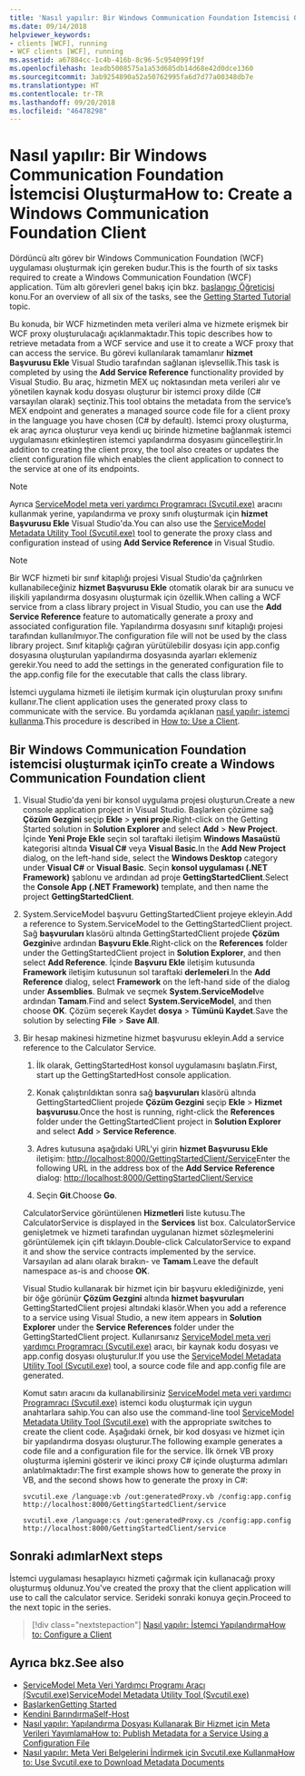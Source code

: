```yaml
---
title: 'Nasıl yapılır: Bir Windows Communication Foundation İstemcisi Oluşturma'
ms.date: 09/14/2018
helpviewer_keywords:
- clients [WCF], running
- WCF clients [WCF], running
ms.assetid: a67884cc-1c4b-416b-8c96-5c954099f19f
ms.openlocfilehash: 1eadb5008575a1a53d685db14d68e42d0dce1360
ms.sourcegitcommit: 3ab9254890a52a50762995fa6d7d77a00348db7e
ms.translationtype: HT
ms.contentlocale: tr-TR
ms.lasthandoff: 09/20/2018
ms.locfileid: "46478298"
---
```

# <a name="how-to-create-a-windows-communication-foundation-client"></a><span data-ttu-id="3c1a8-102">Nasıl yapılır: Bir Windows Communication Foundation İstemcisi Oluşturma</span><span class="sxs-lookup"><span data-stu-id="3c1a8-102">How to: Create a Windows Communication Foundation Client</span></span>

<span data-ttu-id="3c1a8-103">Dördüncü altı görev bir Windows Communication Foundation (WCF) uygulaması oluşturmak için gereken budur.</span><span class="sxs-lookup"><span data-stu-id="3c1a8-103">This is the fourth of six tasks required to create a Windows Communication Foundation (WCF) application.</span></span> <span data-ttu-id="3c1a8-104">Tüm altı görevleri genel bakış için bkz. [başlangıç Öğreticisi](../../../docs/framework/wcf/getting-started-tutorial.md) konu.</span><span class="sxs-lookup"><span data-stu-id="3c1a8-104">For an overview of all six of the tasks, see the [Getting Started Tutorial](../../../docs/framework/wcf/getting-started-tutorial.md) topic.</span></span>

<span data-ttu-id="3c1a8-105">Bu konuda, bir WCF hizmetinden meta verileri alma ve hizmete erişmek bir WCF proxy oluşturulacağı açıklanmaktadır.</span><span class="sxs-lookup"><span data-stu-id="3c1a8-105">This topic describes how to retrieve metadata from a WCF service and use it to create a WCF proxy that can access the service.</span></span> <span data-ttu-id="3c1a8-106">Bu görevi kullanılarak tamamlanır **hizmet Başvurusu Ekle** Visual Studio tarafından sağlanan işlevsellik.</span><span class="sxs-lookup"><span data-stu-id="3c1a8-106">This task is completed by using the **Add Service Reference** functionality provided by Visual Studio.</span></span> <span data-ttu-id="3c1a8-107">Bu araç, hizmetin MEX uç noktasından meta verileri alır ve yönetilen kaynak kodu dosyası oluşturur bir istemci proxy dilde (C# varsayılan olarak) seçtiniz.</span><span class="sxs-lookup"><span data-stu-id="3c1a8-107">This tool obtains the metadata from the service’s MEX endpoint and generates a managed source code file for a client proxy in the language you have chosen (C# by default).</span></span> <span data-ttu-id="3c1a8-108">İstemci proxy oluşturma, ek araç ayrıca oluşturur veya kendi uç birinde hizmetine bağlanmak istemci uygulamasını etkinleştiren istemci yapılandırma dosyasını güncelleştirir.</span><span class="sxs-lookup"><span data-stu-id="3c1a8-108">In addition to creating the client proxy, the tool also creates or updates the client configuration file which enables the client application to connect to the service at one of its endpoints.</span></span>

> [!NOTE]
> <span data-ttu-id="3c1a8-109">Ayrıca [ServiceModel meta veri yardımcı Programracı (Svcutil.exe)](../../../docs/framework/wcf/servicemodel-metadata-utility-tool-svcutil-exe.md) aracını kullanmak yerine, yapılandırma ve proxy sınıfı oluşturmak için **hizmet Başvurusu Ekle** Visual Studio'da.</span><span class="sxs-lookup"><span data-stu-id="3c1a8-109">You can also use the [ServiceModel Metadata Utility Tool (Svcutil.exe)](../../../docs/framework/wcf/servicemodel-metadata-utility-tool-svcutil-exe.md) tool to generate the proxy class and configuration instead of using **Add Service Reference** in Visual Studio.</span></span>

> [!NOTE]
> <span data-ttu-id="3c1a8-110">Bir WCF hizmeti bir sınıf kitaplığı projesi Visual Studio'da çağrılırken kullanabileceğiniz **hizmet Başvurusu Ekle** otomatik olarak bir ara sunucu ve ilişkili yapılandırma dosyasını oluşturmak için özellik.</span><span class="sxs-lookup"><span data-stu-id="3c1a8-110">When calling a WCF service from a class library project in Visual Studio, you can use the **Add Service Reference** feature to automatically generate a proxy and associated configuration file.</span></span> <span data-ttu-id="3c1a8-111">Yapılandırma dosyasını sınıf kitaplığı projesi tarafından kullanılmıyor.</span><span class="sxs-lookup"><span data-stu-id="3c1a8-111">The configuration file will not be used by the class library project.</span></span> <span data-ttu-id="3c1a8-112">Sınıf kitaplığı çağıran yürütülebilir dosyası için app.config dosyasına oluşturulan yapılandırma dosyasında ayarları eklemeniz gerekir.</span><span class="sxs-lookup"><span data-stu-id="3c1a8-112">You need to add the settings in the generated configuration file to the app.config file for the executable that calls the class library.</span></span>

<span data-ttu-id="3c1a8-113">İstemci uygulama hizmeti ile iletişim kurmak için oluşturulan proxy sınıfını kullanır.</span><span class="sxs-lookup"><span data-stu-id="3c1a8-113">The client application uses the generated proxy class to communicate with the service.</span></span> <span data-ttu-id="3c1a8-114">Bu yordamda açıklanan [nasıl yapılır: istemci kullanma](../../../docs/framework/wcf/how-to-use-a-wcf-client.md).</span><span class="sxs-lookup"><span data-stu-id="3c1a8-114">This procedure is described in [How to: Use a Client](../../../docs/framework/wcf/how-to-use-a-wcf-client.md).</span></span>

## <a name="to-create-a-windows-communication-foundation-client"></a><span data-ttu-id="3c1a8-115">Bir Windows Communication Foundation istemcisi oluşturmak için</span><span class="sxs-lookup"><span data-stu-id="3c1a8-115">To create a Windows Communication Foundation client</span></span>

1. <span data-ttu-id="3c1a8-116">Visual Studio'da yeni bir konsol uygulama projesi oluşturun.</span><span class="sxs-lookup"><span data-stu-id="3c1a8-116">Create a new console application project in Visual Studio.</span></span> <span data-ttu-id="3c1a8-117">Başlarken çözüme sağ **Çözüm Gezgini** seçip **Ekle** > **yeni proje**.</span><span class="sxs-lookup"><span data-stu-id="3c1a8-117">Right-click on the Getting Started solution in **Solution Explorer** and select **Add** > **New Project**.</span></span> <span data-ttu-id="3c1a8-118">İçinde **Yeni Proje Ekle** seçin sol taraftaki iletişim **Windows Masaüstü** kategorisi altında **Visual C#** veya **Visual Basic**.</span><span class="sxs-lookup"><span data-stu-id="3c1a8-118">In the **Add New Project** dialog, on the left-hand side, select the **Windows Desktop** category under **Visual C#** or **Visual Basic**.</span></span> <span data-ttu-id="3c1a8-119">Seçin **konsol uygulaması (.NET Framework)** şablonu ve ardından ad proje **GettingStartedClient**.</span><span class="sxs-lookup"><span data-stu-id="3c1a8-119">Select the **Console App (.NET Framework)** template, and then name the project **GettingStartedClient**.</span></span>

2. <span data-ttu-id="3c1a8-120">System.ServiceModel başvuru GettingStartedClient projeye ekleyin.</span><span class="sxs-lookup"><span data-stu-id="3c1a8-120">Add a reference to System.ServiceModel to the GettingStartedClient project.</span></span> <span data-ttu-id="3c1a8-121">Sağ **başvuruları** klasörü altında GettingStartedClient projede **Çözüm Gezgini**ve ardından **Başvuru Ekle**.</span><span class="sxs-lookup"><span data-stu-id="3c1a8-121">Right-click on the **References** folder under the GettingStartedClient project in **Solution Explorer**, and then select **Add Reference**.</span></span> <span data-ttu-id="3c1a8-122">İçinde **Başvuru Ekle** iletişim kutusunda **Framework** iletişim kutusunun sol taraftaki **derlemeleri**.</span><span class="sxs-lookup"><span data-stu-id="3c1a8-122">In the **Add Reference** dialog, select **Framework** on the left-hand side of the dialog under **Assemblies**.</span></span> <span data-ttu-id="3c1a8-123">Bulmak ve seçmek **System.ServiceModel**ve ardından **Tamam**.</span><span class="sxs-lookup"><span data-stu-id="3c1a8-123">Find and select **System.ServiceModel**, and then choose **OK**.</span></span> <span data-ttu-id="3c1a8-124">Çözüm seçerek Kaydet **dosya** > **Tümünü Kaydet**.</span><span class="sxs-lookup"><span data-stu-id="3c1a8-124">Save the solution by selecting **File** > **Save All**.</span></span>

3. <span data-ttu-id="3c1a8-125">Bir hesap makinesi hizmetine hizmet başvurusu ekleyin.</span><span class="sxs-lookup"><span data-stu-id="3c1a8-125">Add a service reference to the Calculator Service.</span></span>

   1. <span data-ttu-id="3c1a8-126">İlk olarak, GettingStartedHost konsol uygulamasını başlatın.</span><span class="sxs-lookup"><span data-stu-id="3c1a8-126">First, start up the GettingStartedHost console application.</span></span>

   2. <span data-ttu-id="3c1a8-127">Konak çalıştırıldıktan sonra sağ **başvuruları** klasörü altında GettingStartedClient projede **Çözüm Gezgini** seçip **Ekle**  >   **Hizmet başvurusu**.</span><span class="sxs-lookup"><span data-stu-id="3c1a8-127">Once the host is running, right-click the **References** folder under the GettingStartedClient project in **Solution Explorer** and select **Add** > **Service Reference**.</span></span>

   3. <span data-ttu-id="3c1a8-128">Adres kutusuna aşağıdaki URL'yi girin **hizmet Başvurusu Ekle** iletişim: [http://localhost:8000/GettingStartedClient/Service](http://localhost:8000/GettingStartedClient/Service)</span><span class="sxs-lookup"><span data-stu-id="3c1a8-128">Enter the following URL in the address box of the **Add Service Reference** dialog: [http://localhost:8000/GettingStartedClient/Service](http://localhost:8000/GettingStartedClient/Service)</span></span>

   4. <span data-ttu-id="3c1a8-129">Seçin **Git**.</span><span class="sxs-lookup"><span data-stu-id="3c1a8-129">Choose **Go**.</span></span>

   <span data-ttu-id="3c1a8-130">CalculatorService görüntülenen **Hizmetleri** liste kutusu.</span><span class="sxs-lookup"><span data-stu-id="3c1a8-130">The CalculatorService is displayed in the **Services** list box.</span></span> <span data-ttu-id="3c1a8-131">CalculatorService genişletmek ve hizmeti tarafından uygulanan hizmet sözleşmelerini görüntülemek için çift tıklayın.</span><span class="sxs-lookup"><span data-stu-id="3c1a8-131">Double-click CalculatorService to expand it and show the service contracts implemented by the service.</span></span> <span data-ttu-id="3c1a8-132">Varsayılan ad alanı olarak bırakın- ve **Tamam**.</span><span class="sxs-lookup"><span data-stu-id="3c1a8-132">Leave the default namespace as-is and choose **OK**.</span></span>

    <span data-ttu-id="3c1a8-133">Visual Studio kullanarak bir hizmet için bir başvuru eklediğinizde, yeni bir öğe görünür **Çözüm Gezgini** altında **hizmet başvuruları** GettingStartedClient projesi altındaki klasör.</span><span class="sxs-lookup"><span data-stu-id="3c1a8-133">When you add a reference to a service using Visual Studio, a new item appears in **Solution Explorer** under the **Service References** folder under the GettingStartedClient project.</span></span> <span data-ttu-id="3c1a8-134">Kullanırsanız [ServiceModel meta veri yardımcı Programracı (Svcutil.exe)](../../../docs/framework/wcf/servicemodel-metadata-utility-tool-svcutil-exe.md) aracı, bir kaynak kodu dosyası ve app.config dosyası oluşturulur.</span><span class="sxs-lookup"><span data-stu-id="3c1a8-134">If you use the [ServiceModel Metadata Utility Tool (Svcutil.exe)](../../../docs/framework/wcf/servicemodel-metadata-utility-tool-svcutil-exe.md) tool, a source code file and app.config file are generated.</span></span>

    <span data-ttu-id="3c1a8-135">Komut satırı aracını da kullanabilirsiniz [ServiceModel meta veri yardımcı Programracı (Svcutil.exe)](../../../docs/framework/wcf/servicemodel-metadata-utility-tool-svcutil-exe.md) istemci kodu oluşturmak için uygun anahtarlara sahip.</span><span class="sxs-lookup"><span data-stu-id="3c1a8-135">You can also use the command-line tool [ServiceModel Metadata Utility Tool (Svcutil.exe)](../../../docs/framework/wcf/servicemodel-metadata-utility-tool-svcutil-exe.md) with the appropriate switches to create the client code.</span></span> <span data-ttu-id="3c1a8-136">Aşağıdaki örnek, bir kod dosyası ve hizmet için bir yapılandırma dosyası oluşturur.</span><span class="sxs-lookup"><span data-stu-id="3c1a8-136">The following example generates a code file and a configuration file for the service.</span></span> <span data-ttu-id="3c1a8-137">İlk örnek VB proxy oluşturma işlemini gösterir ve ikinci proxy C# içinde oluşturma adımları anlatılmaktadır:</span><span class="sxs-lookup"><span data-stu-id="3c1a8-137">The first example shows how to generate the proxy in VB, and the second shows how to generate the proxy in C#:</span></span>

    ```shell
    svcutil.exe /language:vb /out:generatedProxy.vb /config:app.config http://localhost:8000/GettingStartedClient/service
    ```

    ```shell
    svcutil.exe /language:cs /out:generatedProxy.cs /config:app.config http://localhost:8000/GettingStartedClient/service
    ```

## <a name="next-steps"></a><span data-ttu-id="3c1a8-138">Sonraki adımlar</span><span class="sxs-lookup"><span data-stu-id="3c1a8-138">Next steps</span></span>

<span data-ttu-id="3c1a8-139">İstemci uygulaması hesaplayıcı hizmeti çağırmak için kullanacağı proxy oluşturmuş oldunuz.</span><span class="sxs-lookup"><span data-stu-id="3c1a8-139">You've created the proxy that the client application will use to call the calculator service.</span></span> <span data-ttu-id="3c1a8-140">Serideki sonraki konuya geçin.</span><span class="sxs-lookup"><span data-stu-id="3c1a8-140">Proceed to the next topic in the series.</span></span>

> [!div class="nextstepaction"]
> [<span data-ttu-id="3c1a8-141">Nasıl yapılır: İstemci Yapılandırma</span><span class="sxs-lookup"><span data-stu-id="3c1a8-141">How to: Configure a Client</span></span>](../../../docs/framework/wcf/how-to-configure-a-basic-wcf-client.md)

## <a name="see-also"></a><span data-ttu-id="3c1a8-142">Ayrıca bkz.</span><span class="sxs-lookup"><span data-stu-id="3c1a8-142">See also</span></span>

- [<span data-ttu-id="3c1a8-143">ServiceModel Meta Veri Yardımcı Programı Aracı (Svcutil.exe)</span><span class="sxs-lookup"><span data-stu-id="3c1a8-143">ServiceModel Metadata Utility Tool (Svcutil.exe)</span></span>](../../../docs/framework/wcf/servicemodel-metadata-utility-tool-svcutil-exe.md)
- [<span data-ttu-id="3c1a8-144">Başlarken</span><span class="sxs-lookup"><span data-stu-id="3c1a8-144">Getting Started</span></span>](../../../docs/framework/wcf/samples/getting-started-sample.md)
- [<span data-ttu-id="3c1a8-145">Kendini Barındırma</span><span class="sxs-lookup"><span data-stu-id="3c1a8-145">Self-Host</span></span>](../../../docs/framework/wcf/samples/self-host.md)
- [<span data-ttu-id="3c1a8-146">Nasıl yapılır: Yapılandırma Dosyası Kullanarak Bir Hizmet için Meta Verileri Yayımlama</span><span class="sxs-lookup"><span data-stu-id="3c1a8-146">How to: Publish Metadata for a Service Using a Configuration File</span></span>](../../../docs/framework/wcf/feature-details/how-to-publish-metadata-for-a-service-using-a-configuration-file.md)
- [<span data-ttu-id="3c1a8-147">Nasıl yapılır: Meta Veri Belgelerini İndirmek için Svcutil.exe Kullanma</span><span class="sxs-lookup"><span data-stu-id="3c1a8-147">How to: Use Svcutil.exe to Download Metadata Documents</span></span>](../../../docs/framework/wcf/feature-details/how-to-use-svcutil-exe-to-download-metadata-documents.md)
